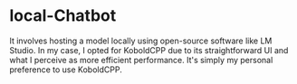 # local-Chatbot
It involves hosting a model locally using open-source software like LM Studio. In my case, I opted for KoboldCPP due to its straightforward UI and what I perceive as more efficient performance. It's simply my personal preference to use KoboldCPP.

